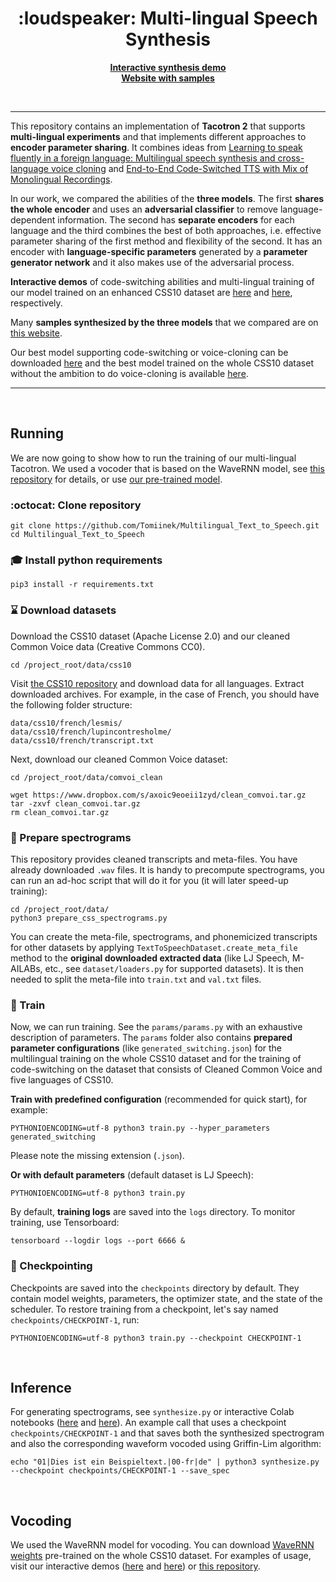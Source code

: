 <h1 align="center">:loudspeaker: Multi-lingual Speech Synthesis</h1>

<p align="center">
<a href="https://colab.research.google.com/github/Tomiinek/Multilingual_Text_to_Speech/blob/master/notebooks/code_switching_demo.ipynb"><b>Interactive synthesis demo</b></a><br>
<a href="http://tts.neqindi.cz/index.php?page=gallery"><b>Website with samples</b></a>
</p>

<p>&nbsp;</p>

_______

This repository contains an implementation of **Tacotron 2** that supports **multi-lingual experiments** and that implements different approaches to **encoder parameter sharing**. It combines ideas from [Learning to speak fluently in a foreign language: Multilingual speech synthesis and cross-language voice cloning](https://google.github.io/tacotron/publications/multilingual/index.html) and [End-to-End Code-Switched TTS with Mix of Monolingual Recordings](https://csttsdemo.github.io/).

In our work, we compared the abilities of the **three models**. The first **shares the whole encoder** and uses an **adversarial classifier** to remove language-dependent information. The second has **separate encoders** for each language and the third combines the best of both approaches, i.e. effective parameter sharing of the first method and flexibility of the second. It has an encoder with **language-specific parameters** generated by a **parameter generator network** and it also makes use of the adversarial process.

**Interactive demos** of code-switching abilities and multi-lingual training of our model trained on an enhanced CSS10 dataset are [here](https://colab.research.google.com/github/Tomiinek/Multilingual_Text_to_Speech/blob/master/notebooks/code_switching_demo.ipynb) and [here](https://github.com/Tomiinek/Multilingual_Text_to_Speech/blob/master/notebooks/multi_training_demo.ipynb), respectively.

Many **samples synthesized by the three models** that we compared are on [this website](http://tts.neqindi.cz/index.php?page=gallery).

Our best model supporting code-switching or voice-cloning can be downloaded [here](https://www.dropbox.com/s/hjrlg5d11er0u0c/generated_switching.pyt) and the best model trained on the whole CSS10 dataset without the ambition to do voice-cloning is available [here](https://www.dropbox.com/s/0vlz1fu2c6k1zfy/generated_training.pyt).

_______

<p>&nbsp;</p>

## Running

We are now going to show how to run the training of our multi-lingual Tacotron. We used a vocoder that is based on the WaveRNN model, see [this repository](https://github.com/Tomiinek/WaveRNN) for details, or use [our pre-trained model](#vocoding).

### :octocat: Clone repository 
```
git clone https://github.com/Tomiinek/Multilingual_Text_to_Speech.git
cd Multilingual_Text_to_Speech
```

### :mortar_board: Install python requirements 
```
pip3 install -r requirements.txt 
```

### :hourglass: Download datasets

Download the CSS10 dataset (Apache License 2.0) and our cleaned Common Voice data (Creative Commons CC0).

```
cd /project_root/data/css10
```

Visit [the CSS10 repository](https://github.com/Kyubyong/css10) and download data for all languages.
Extract downloaded archives. For example, in the case of French, you should have the following folder structure:

```
data/css10/french/lesmis/
data/css10/french/lupincontresholme/
data/css10/french/transcript.txt
```

Next, download our cleaned Common Voice dataset:

```
cd /project_root/data/comvoi_clean
```
```
wget https://www.dropbox.com/s/axoic9eoeii1zyd/clean_comvoi.tar.gz
tar -zxvf clean_comvoi.tar.gz
rm clean_comvoi.tar.gz
```

### :scroll: Prepare spectrograms

This repository provides cleaned transcripts and meta-files. You have already downloaded `.wav` files. It is handy to 
precompute spectrograms, you can run an ad-hoc script that will do it for you (it will later speed-up training):

```
cd /project_root/data/
python3 prepare_css_spectrograms.py
```

You can create the meta-file, spectrograms, and phonemicized transcripts for other datasets by applying `TextToSpeechDataset.create_meta_file`
method to the **original downloaded extracted data** (like LJ Speech, M-AILABs, etc., see `dataset/loaders.py` for supported datasets). It is then needed to split the meta-file into `train.txt` and `val.txt` files.

### :bullettrain_front: Train

Now, we can run training. See the `params/params.py` with an exhaustive description of parameters.
The `params` folder also contains **prepared parameter configurations** (like `generated_switching.json`) for the multilingual training on the whole CSS10 dataset and for the training of code-switching on the dataset that consists of Cleaned Common Voice and five languages of CSS10. 

**Train with predefined configuration** (recommended for quick start), for example:

```
PYTHONIOENCODING=utf-8 python3 train.py --hyper_parameters generated_switching
```

Please note the missing extension (`.json`).


**Or with default parameters** (default dataset is LJ Speech):
```
PYTHONIOENCODING=utf-8 python3 train.py
```

By default, **training logs** are saved into the `logs` directory. To monitor training, use Tensorboard:

```
tensorboard --logdir logs --port 6666 &
```

### :checkered_flag: Checkpointing

Checkpoints are saved into the `checkpoints` directory by default. They contain model weights, parameters, the optimizer state, and the state of the scheduler. To restore training from a checkpoint, let's say named `checkpoints/CHECKPOINT-1`, run:

```
PYTHONIOENCODING=utf-8 python3 train.py --checkpoint CHECKPOINT-1
```
<p>&nbsp;</p>


## Inference

For generating spectrograms, see `synthesize.py` or interactive Colab notebooks ([here](https://colab.research.google.com/github/Tomiinek/Multilingual_Text_to_Speech/blob/master/notebooks/code_switching_demo.ipynb) and [here](https://github.com/Tomiinek/Multilingual_Text_to_Speech/blob/master/notebooks/multi_training_demo.ipynb)). An example call that uses a checkpoint `checkpoints/CHECKPOINT-1`
and that saves both the synthesized spectrogram and also the corresponding waveform vocoded using Griffin-Lim algorithm:

```
echo "01|Dies ist ein Beispieltext.|00-fr|de" | python3 synthesize.py --checkpoint checkpoints/CHECKPOINT-1 --save_spec
```

<p>&nbsp;</p>

## Vocoding

We used the WaveRNN model for vocoding. You can download [WaveRNN weights](https://www.dropbox.com/s/ydep8fdzbplaamu/wavernn_weight.pyt) pre-trained on the whole CSS10 dataset.
For examples of usage, visit our interactive demos ([here](https://colab.research.google.com/github/Tomiinek/Multilingual_Text_to_Speech/blob/master/notebooks/code_switching_demo.ipynb) and [here](https://github.com/Tomiinek/Multilingual_Text_to_Speech/blob/master/notebooks/multi_training_demo.ipynb)) or [this repository](https://github.com/Tomiinek/WaveRNN).
